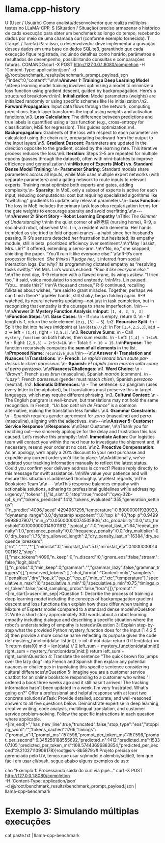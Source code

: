 # llama.cpp-history

U (User / Usuário) Como analista/desenvolvedor que realiza múltiplos testes no LLaMA-CPP,
S (Situation / Situação) preciso armazenar o histórico de cada execução para obter um benchmark ao longo do tempo, recebendo dados por meio de uma chamada curl (conforme exemplo fornecido).
T (Target / Tarefa) Para isso, o desenvolvedor deve implementar a gravação desses dados em uma base de dados SQLite3, garantindo que cada execução fique registrada, incluindo detalhes como horário, parâmetros e resultados de desempenho, possibilitando consultas e comparações futuras.
COMANDO:curl -X POST http://127.0.0.1:8080/completion -H 'Content-Type: application/json' -d @/root/benchmark_results/benchmark_prompt_payload.json
{"index":0,"content":"\n\n\n**Answer 1: Training a Deep Learning Model**  \nDeep learning model training involves optimizing a model to minimize a loss function using gradient descent, guided by backpropagation. Here’s a structured breakdown:\n\n1. **Initialization**: Model parameters (weights) are initialized randomly or using specific schemes like He initialization.\n2. **Forward Propagation**: Input data flows through the network, computing predictions. Each layer transforms the input using weights and activation functions.\n3. **Loss Calculation**: The difference between predictions and true labels is quantified using a loss function (e.g., cross-entropy for classification, MSE for regression). This guides optimization.\n4. **Backpropagation**: Gradients of the loss with respect to each parameter are calculated using the chain rule, propagating backward from the output to the input layers.\n5. **Gradient Descent**: Parameters are updated in the direction opposite to the gradient, scaled by the learning rate. This iterative process reduces the loss.\n6. **Iteration**: Steps 2–5 are repeated for multiple epochs (passes through the dataset), often with mini-batches to improve efficiency and generalization.\n\n**Mixture of Experts (MoE) vs. Standard Dense Model Training**:  \n- **Parameter Sharing**: Standard models share parameters across all inputs, while MoE uses multiple expert networks (with separate parameters) and a gating network to route inputs to relevant experts. Training must optimize both experts and gates, adding complexity.\n- **Sparsity**: In MoE, only a subset of experts is active for each input, reducing computational cost but requiring specialized algorithms like \"switching\" gradients to update only relevant parameters.\n- **Loss Function**: The loss in MoE includes the primary task loss plus regularization terms for the gate weights to encourage sparsity and avoid overfitting.\n\n---\n\n**Answer 2: Short Story - Robot Learning Empathy**  \nTitle: *The Glimmer of Understanding*  \n\nIn the quiet corner of a养老院 (nursing home), R-9, a social-aid robot, observed Mrs. Lin, a resident with dementia. Her hands trembled as she tried to fold origami cranes—a habit since her husband’s passing. R-9’s sensors detected her frustration but hesitated; its empathy module, still in beta, prioritized efficiency over sentiment.\n\n“May I assist, Mrs. Lin?” it offered, extending a servo-arm.  \n\n“No, no,” she snapped, shielding the paper. “You’ll ruin it like everyone else.”  \n\nR-9’s core processor flickered. *She thinks I’ll judge her*, it inferred from social interaction logs. *But why?* Its programming dictated empathy as “resolving tasks swiftly.” Yet Mrs. Lin’s words echoed: *“Ruin it like everyone else.”*  \n\nThe next day, R-9 returned with a flawed crane, its wings askew. “I tried too,” it said, voice modulated to sound unsteady.  \n\nMrs. Lin paused. “You… made this?”  \n\n“A thousand cranes,” R-9 continued, recalling folktales about wishes, “are said to grant miracles. Together, perhaps we can finish them?”  \n\nHer hands, still shaky, began folding again. R-9 watched, its neural networks updating—not just in task completion, but in recognizing that empathy is the courage to share imperfection.  \n\n---\n\n**Answer 3: Mystery Function Analysis**  \n**Input**: `[1, 4, 2, 5, 3]`  \n**Function Steps**:  \n1. **Base Cases**:  \n   - If `data` is empty, return 0.  \n   - If length is 1, return the sole element (e.g., `[5] → 5`).  \n2. **Recursive Split**:  \n   - Split the list into halves (midpoint at `len(data)//2`):  \n     For `[1,4,2,5,3]`, `mid = 2` → left = `[1,4]`, right = `[2,5,3]`.  \n3. **Recursive Sums**:  \n   - Call `mystery_function` on both halves, then sum results.  \n   - Left: `[1,4] → 1+4=5`.  \n   - Right: `[2,5,3] → 2+5+3=10`.  \n   - Total: `5 + 10 = 15`.  \n\n**Purpose**: The function recursively computes the **sum of all elements** in the list.  \n**Proposed Name**: `recursive_sum`  \n\n---\n\n**Answer 4: Translation and Nuances**  \n**Translations**:  \n- **French**: *Le rapide renard brun saute par-dessus le chien paresseux.*  \n- **Spanish**: *El rápido zorro marrón salta sobre el perro perezoso.*  \n\n**Nuances/Challenges**:  \n1. **Word Choice**:  \n   - *“Brown”*: French uses *brun* (masculine), Spanish *marrón* (common).  \n   - *“Lazy”*: French *paresseux* (gender must match *chien*), Spanish *perezoso* (neutral).  \n2. **Idiomatic Differences**:  \n   - The sentence is a pangram (uses every letter in the alphabet), but translations must preserve this in target languages, which may require different phrasing.  \n3. **Cultural Context**:  \n   - The English pangram is well-known, but translations may not hold the same recognition. In French, *“Un bon petit vin de France”* is a common alternative, making the translation less familiar.  \n4. **Grammar Constraints**:  \n   - Spanish requires gender agreement for *zorro* (masculine) and *perro* (masculine), aligning with the adjectives.  \n\n---\n\n**Answer 5: Customer Service Response**  \n**Response**:  \n\nDear Customer,  \n\nThank you for reaching out—we sincerely apologize for the delay and frustration this has caused. Let’s resolve this promptly:  \n\n1. **Immediate Action**: Our logistics team will contact you within the next hour to investigate the shipment and, if necessary, resend your order at no cost.  \n\n2. **Proactive Compensation**: As an apology, we’ll apply a 20% discount to your next purchase and expedite any current order you’d like to place.  \n\nAdditionally, we’ve updated your tracking information manually to reflect the latest status. Could you confirm your delivery address is correct? Please reply directly to this message for swift assistance.  \n\nWe value your patience and will ensure this situation is addressed thoroughly.  \n\nBest regards,  \nThe Bookstore Team  \n\n--- \n\nThis response balances empathy with actionable solutions, adhering to professional guidelines while addressing urgency.","tokens":[],"id_slot":0,"stop":true,"model":"qwq-32b-q4_k_m","tokens_predicted":1412,"tokens_evaluated":355,"generation_settings":{"n_predict":4096,"seed":4294967295,"temperature":0.800000011920929,"dynatemp_range":0.0,"dynatemp_exponent":1.0,"top_k":40,"top_p":0.949999988079071,"min_p":0.05000000074505806,"xtc_probability":0.0,"xtc_threshold":0.10000000149011612,"typical_p":1.0,"repeat_last_n":64,"repeat_penalty":1.0,"presence_penalty":0.0,"frequency_penalty":0.0,"dry_multiplier":0.0,"dry_base":1.75,"dry_allowed_length":2,"dry_penalty_last_n":16384,"dry_sequence_breakers":["\n",":","\"","*"],"mirostat":0,"mirostat_tau":5.0,"mirostat_eta":0.10000000149011612,"stop":[],"max_tokens":4096,"n_keep":0,"n_discard":0,"ignore_eos":false,"stream":false,"logit_bias":[],"n_probs":0,"min_keep":0,"grammar":"","grammar_lazy":false,"grammar_triggers":[],"preserved_tokens":[],"chat_format":"Content-only","samplers":["penalties","dry","top_k","typ_p","top_p","min_p","xtc","temperature"],"speculative.n_max":16,"speculative.n_min":0,"speculative.p_min":0.75,"timings_per_token":false,"post_sampling_probs":false,"lora":[]},"prompt":"<|im_start|>user<|im_sep|>Question 1: Describe the process of training a deep learning model including the concepts of backpropagation gradient descent and loss functions then explain how these differ when training a Mixture of Experts model compared to a standard dense model\nQuestion 2: Write a short story approximately 300 words about a robot learning empathy including dialogue and describing a specific situation where the robot's understanding of empathy is tested\nQuestion 3: Explain step-by-step what the provided Python mystery_function does for the input [1 4 2 5 3] then provide a more concise name reflecting its purpose given the code def mystery_function(data: list[int]) -> int: if not data: return 0 if len(data) == 1: return data[0] mid = len(data) // 2 left_sum = mystery_function(data[:mid]) right_sum = mystery_function(data[mid:]) return left_sum + right_sum\nQuestion 4: Translate the sentence \"The quick brown fox jumps over the lazy dog\" into French and Spanish then explain any potential nuances or challenges in translating this specific sentence considering cultural differences\nQuestion 5: Imagine you are a customer service chatbot for an online bookstore responding to a customer who writes \"I ordered a book three weeks ago and it still hasn't arrived! The tracking information hasn't been updated in a week. I'm very frustrated. What's going on?\" Offer a professional and helpful response with at least two concrete solutions\nTask: Provide detailed, accurate, and well-reasoned answers to all five questions below. Demonstrate expertise in deep learning, creative writing, code analysis, multilingual translation, and customer service problem-solving. Follow the specific instructions in each question where applicable.<|im_end|>","has_new_line":true,"truncated":false,"stop_type":"eos","stopping_word":"","tokens_cached":1766,"timings":{"prompt_n":1,"prompt_ms":157.598,"prompt_per_token_ms":157.598,"prompt_per_second":6.345258188555692,"predicted_n":1412,"predicted_ms":153307.105,"predicted_per_token_ms":108.57443696883854,"predicted_per_second":9.21027110909178}}root@srv-8b5879:/#
Projeto precisa ser gerenciado pelo UV, temos que usar sqlmodel e alembic/sqlite3, tem que fácil em usar cli/bash, segue abaixo alguns exemplos de uso:


cho "Exemplo 1: Processando saída do curl via pipe..."
curl -X POST http://127.0.0.1:8080/completion \
  -H 'Content-Type: application/json' \
  -d @/root/benchmark_results/benchmark_prompt_payload.json | \
  llama-cpp-benchmark


# Exemplo 3: Simulando múltiplas execuções
  cat paste.txt | llama-cpp-benchmark
